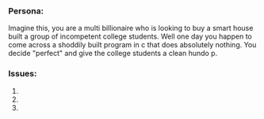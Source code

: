 ### Persona:
  Imagine this, you are a multi billionaire who is looking to buy a smart house built a group of incompetent college students. Well one day you happen to come across a shoddily built program in c that does absolutely nothing. You decide "perfect" and give the college students a clean hundo p.


### Issues:
 1. 
 2. 
 3. 
